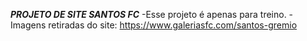 ***PROJETO DE SITE SANTOS FC***
-Esse projeto é apenas para treino.
-Imagens retiradas do site: https://www.galeriasfc.com/santos-gremio